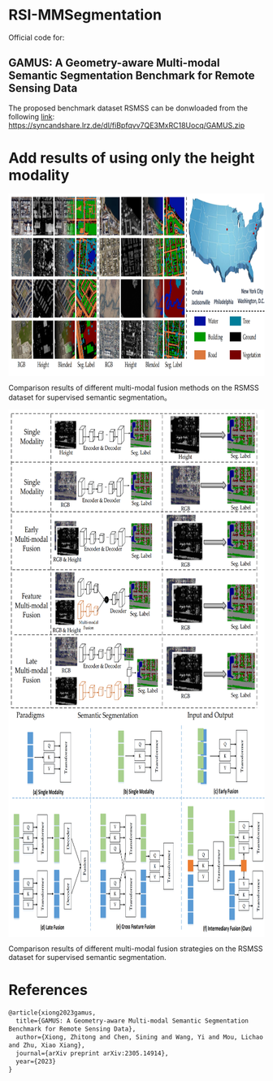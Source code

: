 # RSI-MMSegmentation

Official code for:
## GAMUS: A Geometry-aware Multi-modal Semantic Segmentation Benchmark for Remote Sensing Data

The proposed benchmark dataset RSMSS can be donwloaded from the following [link](https://syncandshare.lrz.de/dl/fiBpfqvv7QE3MxRC18Uocq/GAMUS.zip):
https://syncandshare.lrz.de/dl/fiBpfqvv7QE3MxRC18Uocq/GAMUS.zip

# Add results of using only the height modality

<div  align="center">    
 <img src="resources/gamus.png" width = "1013" height = "360" alt="GAMUS" align=center />
</div>

  Comparison results of different multi-modal fusion methods on the RSMSS dataset for supervised semantic segmentation。

<div  align="center">    
 <img src="resources/cnn_fuse.png" width = "620" height = "620" alt="GAMUS" align=center />
</div>

<div  align="center">    
 <img src="resources/trans_fuse.png" width = "990" height = "420" alt="RSMSS" align=center />
</div>

  Comparison results of different multi-modal fusion strategies on the RSMSS dataset for supervised semantic segmentation.


# References
```
@article{xiong2023gamus,
  title={GAMUS: A Geometry-aware Multi-modal Semantic Segmentation Benchmark for Remote Sensing Data},
  author={Xiong, Zhitong and Chen, Sining and Wang, Yi and Mou, Lichao and Zhu, Xiao Xiang},
  journal={arXiv preprint arXiv:2305.14914},
  year={2023}
}
```
